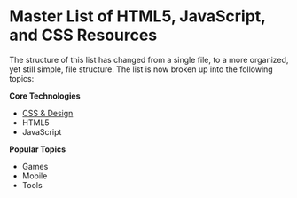 # Master List of HTML5, JavaScript, and CSS Resources

The structure of this list has changed from a single file, to a more organized, yet still simple, file structure.  The list is now broken up into the following topics:

**Core Technologies**
* [CSS & Design](css.md)
* HTML5
* JavaScript

**Popular Topics**
* Games
* Mobile
* Tools